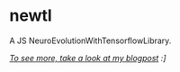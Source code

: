 # newtl
A JS NeuroEvolutionWithTensorflowLibrary.

*[To see more, take a look at my blogpost](maxime.codes/Libraries/2020/06/netwl/) :]*

